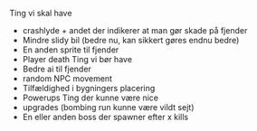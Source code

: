 Ting vi skal have
- crashlyde + andet der indikerer at man gør skade på fjender 
- Mindre slidy bil (bedre nu, kan sikkert gøres endnu bedre)
- En anden sprite til fjender
- Player death
Ting vi bør have
- Bedre ai til fjender
- random NPC movement
- Tilfældighed i bygningers placering
- Powerups
Ting der kunne være nice
- upgrades (bombing run kunne være vildt sejt)
- En eller anden boss der spawner efter x kills